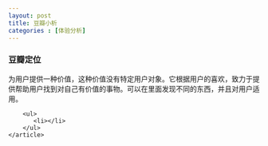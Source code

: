 ```yaml
---
layout: post
title: 豆瓣小析
categories : [体验分析]
---
```


<div id="content" class="center">
<section>
	<article>
		<h3>豆瓣定位</h3>
		<p>为用户提供一种价值，这种价值没有特定用户对象。它根据用户的喜欢，致力于提供帮助用户找到对自己有价值的事物。可以在里面发现不同的东西，并且对用户适用。</p>

		<ul>
           <li></li>
		</ul>	
	</article>
</section>
</div>